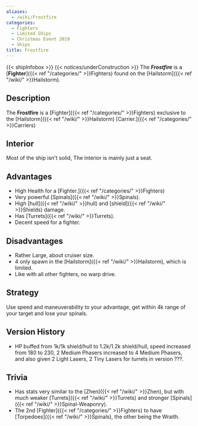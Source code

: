 ```yaml
---
aliases:
  - /wiki/Frostfire
categories:
  - Fighters
  - Limited Ships
  - Christmas Event 2019
  - Ships
title: Frostfire
---
```


{{< shipInfobox >}} {{< notices/underConstruction >}} The **_Frostfire_** is a [**Fighter**]({{< ref "/categories/" >}}Fighters) found on the [Hailstorm]({{< ref "/wiki/" >}}Hailstorm).

## Description

The **Frostfire** is a [Fighter]({{< ref "/categories/" >}}Fighters) exclusive to the [Hailstorm]({{< ref "/wiki/" >}}Hailstorm) [Carrier.]({{< ref "/categories/" >}}Carriers)

## Interior

Most of the ship isn't solid, The interior is mainly just a seat.

## Advantages

- High Health for a [Fighter.]({{< ref "/categories/" >}}Fighters)
- Very powerful [Spinals]({{< ref "/wiki/" >}}Spinals).
- High [hull]({{< ref "/wiki/" >}}hull) and [shield]({{< ref "/wiki/" >}}Shields) damage.
- Has [Turrets]({{< ref "/wiki/" >}}Turrets).
- Decent speed for a fighter.

## Disadvantages

- Rather Large, about cruiser size.
- 4 only spawn in the [Hailstorm]({{< ref "/wiki/" >}}Hailstorm), which is limited.
- Like with all other fighters, no warp drive.

## Strategy

Use speed and maneuverability to your advantage, get within 4k range of your target and lose your spinals.

## Version History

- HP buffed from 1k/1k shield/hull to 1.2k/1.2k shield/hull, speed increased from 180 to 230, 2 Medium Phasers increased to 4 Medium Phasers, and also given 2 Light Lasers, 2 Tiny Lasers for turrets in version ???.

## Trivia

- Has stats very similar to the [Zhen]({{< ref "/wiki/" >}}Zhen), but with much weaker [Turrets]({{< ref "/wiki/" >}}Turrets) and stronger [Spinals]({{< ref "/wiki/" >}}Spinal-Weaponry).
- The 2nd [Fighter]({{< ref "/categories/" >}}Fighters) to have [Torpedoes]({{< ref "/wiki/" >}}Spinals), the other being the Wraith.
